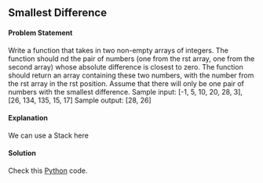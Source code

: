 ## Smallest Difference

#### Problem Statement


Write a function that takes in two non-empty arrays of integers. The function should nd the pair of numbers (one from the rst array, one from the second array)
whose absolute difference is closest to zero. The function should return an array containing these two numbers, with the number from the rst array in the rst
position. Assume that there will only be one pair of numbers with the smallest difference.
Sample input: [-1, 5, 10, 20, 28, 3], [26, 134, 135, 15, 17]
Sample output: [28, 26]



#### Explanation

We can use a Stack here


#### Solution

Check this [Python](../python/Smallest_Difference.py) code.

